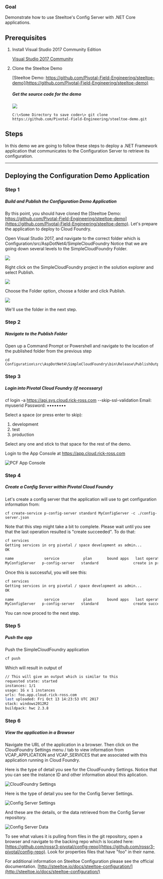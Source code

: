 ### Goal

Demonstrate how to use Steeltoe's Config Server with .NET Core applications.   


Prerequisites
--

1. Install Visual Studio 2017 Community Edition

    [Visual Studio 2017 Community](https://www.visualstudio.com/downloads/)

2. Clone the Steeltoe Demo

	[Steeltoe Demo:  https://github.com/Pivotal-Field-Engineering/steeltoe-demo](https://github.com/Pivotal-Field-Engineering/steeltoe-demo)
	
	##### Get the source code for the demo

   ![](images/steeltoe-demo-git.png)

	```
	C:\<Some Directory to save code>\> git clone https://github.com/Pivotal-Field-Engineering/steeltoe-demo.git
	```
	
Steps
--

In this demo we are going to follow these steps to deploy a .NET Framework application that communicates to the Configuration Server to retrieve its configuration.

***
## Deploying the Configuration Demo Application

### Step 1
##### Build and Publish the Configuration Demo Application

By this point, you should have cloned the [Steeltoe Demo:  https://github.com/Pivotal-Field-Engineering/steeltoe-demo](https://github.com/Pivotal-Field-Engineering/steeltoe-demo).  Let's prepare the application to deploy to Cloud Foundry. 

Open Visual Studio 2017, and navigate to the correct folder which is  Configuration/src/AspDotNet4/SimpleCloudFoundry Notice that we are going down several levels to the SimpleCloudFoundry Folder.

   ![](images/visual-studio-open-project.png)

Right click on the SimpleCloudFoundry project in the solution explorer and select Publish.

   ![](images/vs-build-simple-cloud-foundry.png)
   
Choose the Folder option, choose a folder and click Publish.

   ![](images/vs-publish-dialog.png)
   
We'll use the folder in the next step.

### Step 2
##### Navigate to the Publish Folder 

Open up a Command Prompt or Powershell and navigate to the location of the published folder from the previous step

```
cd Configuration\src\AspDotNet4\SimpleCloudFoundry\bin\Release\PublishOutput
```
  
### Step 3
##### Login into Pivotal Cloud Foundry (if necessary)

  cf login -a https://api.sys.cloud.rick-ross.com --skip-ssl-validation
  Email: myuserid
  Password: ••••••••

  Select a space (or press enter to skip):
  1. development
  2. test
  3. production

  Select any one and stick to that space for the rest of the demo.

Login to the App Console at https://app.cloud.rick-ross.com

   ![PCF App Console](images/pcf-console.png) 

### Step 4
##### Create a Config Server within Pivotal Cloud Foundry

Let's create a config server that the application will use to get configuration information from:

```
cf create-service p-config-server standard MyConfigServer -c ./config-server.json
```

Note that this step might take a bit to complete. Please wait until you see that the last operation resulted is "create succeeded". To do that:

```bash
cf services
Getting services in org pivotal / space development as admin...
OK
    
name              service           plan       bound apps   last operation
MyConfigServer   p-config-server   standard                create in progress
```
    
Once this is successful, you will see this:

```bash
cf services
Getting services in org pivotal / space development as admin...
OK
    
name              service           plan       bound apps   last operation
MyConfigServer   p-config-server   standard                create succeeded
```

You can now proced to the next step. 
    

### Step 5
##### Push the app

Push the SimpleCloudFoundry application

```bash
cf push
```

Which will result in output of

```bash
// This will give an output which is similar to this
requested state: started
instances: 1/1
usage: 1G x 1 instances
urls: foo.app.cloud.rick-ross.com
last uploaded: Fri Oct 13 14:23:53 UTC 2017
stack: windows2012R2
buildpack: hwc 2.3.8
```

### Step 6
##### View the application in a Browser

Navigate the URL of the application in a browser. Then click on the CloudFoundry Settings menu / tab to view information from VCAP_APPLICATION and VCAP_SERVICES that are associated with this application running in Cloud Foundry. 

Here is the type of detail you see for the CloudFoundry Settings. Notice that you can see the instance ID and other information about this aplication.

   ![CloudFoundry Settings](images/cloud-foundry-settings.png)
   

Here is the type of detail you see for the Config Server Settings.  

   ![Config Server Settings](images/config-server-settings.png)

And these are the details, or the data retrieved from the Config Server repository. 

   ![Config Server Data](images/config-server-data.png)

To see what values it is pulling from files in the git repository, open a browser and navigate to the backing repo which is located here: [https://github.com/rossr3-pivotal/config-repo](https://github.com/rossr3-pivotal/config-repo). Look for properties files that have "foo" in their name. 

For additional information on Steeltoe Configuration please see the official documentation.  [http://steeltoe.io/docs/steeltoe-configuration/](http://steeltoe.io/docs/steeltoe-configuration/)

